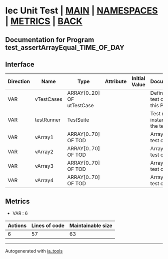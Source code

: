 # Iec Unit Test | [MAIN] | [NAMESPACES] | [METRICS] | [BACK]  

## Documentation for Program test_assertArrayEqual_TIME_OF_DAY  

## Interface  

| Direction | Name | Type | Attribute | Initial Value | Documentation |
| --------- | ---- | ---- | --------- | ------------- | ------------- |
| VAR | vTestCases | ARRAY[0..20] OF utTestCase |  |  | Definition of all test cases for this POU |  
| VAR | testRunner | TestSuite |  |  | Test runner instance to run the tests |  
| VAR | vArray1 | ARRAY[0..70] OF TOD |  |  | Array data 1 of test case 1 |  
| VAR | vArray2 | ARRAY[0..70] OF TOD |  |  | Array data 2 of test case 1 |  
| VAR | vArray3 | ARRAY[0..70] OF TOD |  |  | Array data 3 of test case 2 |  
| VAR | vArray4 | ARRAY[0..70] OF TOD |  |  | Array data 4 of test case 2 |  


## Metrics  

- VAR : 6

| Actions | Lines of code | Maintainable size |
| ------- | ------------- | ----------------- |
| 6 | 57 | 63 |

---
Autogenerated with [ia_tools](https://github.com/tkucic/ia_tools)  

[MAIN]: ../../../../index.md
[NAMESPACES]: ../../nsList.md
[METRICS]: ../../../metrics.md
[BACK]: ../nsMain.md
